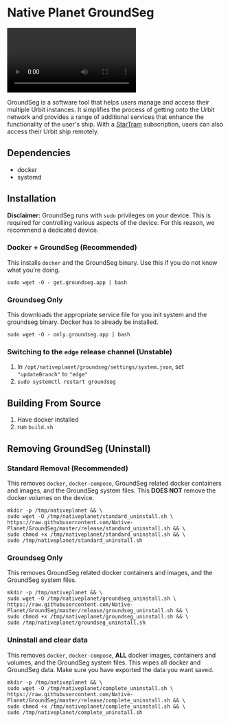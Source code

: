 # Native Planet GroundSeg

![GroundSeg 2 demo](https://user-images.githubusercontent.com/16911914/271395290-7c475d68-fec9-4756-885c-8379d66f147d.mp4)

GroundSeg is a software tool that helps users manage and access their multiple Urbit instances. 
It simplifies the process of getting onto the Urbit network and provides a range of additional services 
that enhance the functionality of the user's ship. With a [StarTram](https://www.nativeplanet.io/startram) 
subscription, users can also access their Urbit ship remotely.

## Dependencies

- docker
- systemd

## Installation

**Disclaimer:** GroundSeg runs with `sudo` privileges on your device. This is required for controlling various aspects of the device. For this reason, we recommend a dedicated device.

### Docker + GroundSeg (Recommended)
This installs `docker` and the GroundSeg binary. Use this if you do not know what you're doing.

```
sudo wget -O - get.groundseg.app | bash
```

### Groundseg Only

This downloads the appropriate service file for you init system and the groundseg binary. Docker has to already be installed.

```
sudo wget -O - only.groundseg.app | bash
```

### Switching to the `edge` release channel (Unstable)

1. In `/opt/nativeplanet/groundseg/settings/system.json`, set `"updateBranch"` to `"edge"`
2. `sudo systemctl restart groundseg`

## Building From Source

1. Have docker installed
2. run `build.sh`

## Removing GroundSeg (Uninstall)

### Standard Removal (Recommended)
This removes `docker`, `docker-compose`, GroundSeg related docker containers and images, and the GroundSeg system files.
This **DOES NOT** remove the docker volumes on the device.

```
mkdir -p /tmp/nativeplanet && \
sudo wget -O /tmp/nativeplanet/standard_uninstall.sh \
https://raw.githubusercontent.com/Native-Planet/GroundSeg/master/release/standard_uninstall.sh && \
sudo chmod +x /tmp/nativeplanet/standard_uninstall.sh && \
sudo /tmp/nativeplanet/standard_uninstall.sh
```

### Groundseg Only

This removes GroundSeg related docker containers and images, and the GroundSeg system files.

```
mkdir -p /tmp/nativeplanet && \
sudo wget -O /tmp/nativeplanet/groundseg_uninstall.sh \
https://raw.githubusercontent.com/Native-Planet/GroundSeg/master/release/groundseg_uninstall.sh && \
sudo chmod +x /tmp/nativeplanet/groundseg_uninstall.sh && \
sudo /tmp/nativeplanet/groundseg_uninstall.sh
```

### Uninstall and clear data
This removes `docker`, `docker-compose`, **ALL** docker images, containers and volumes, and the GroundSeg system files.
This wipes all docker and GroundSeg data. Make sure you have exported the data you want saved.

```
mkdir -p /tmp/nativeplanet && \
sudo wget -O /tmp/nativeplanet/complete_uninstall.sh \
https://raw.githubusercontent.com/Native-Planet/GroundSeg/master/release/complete_uninstall.sh && \
sudo chmod +x /tmp/nativeplanet/complete_uninstall.sh && \
sudo /tmp/nativeplanet/complete_uninstall.sh
```
